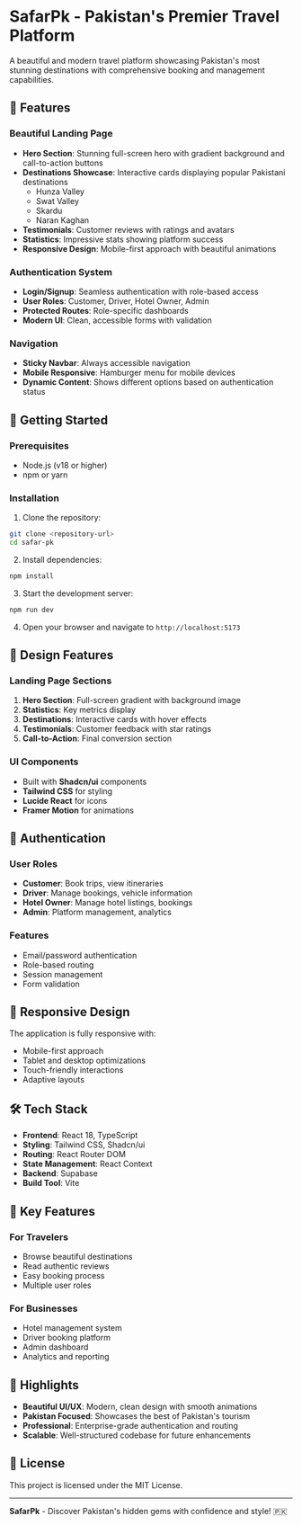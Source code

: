 # SafarPk - Pakistan's Premier Travel Platform

A beautiful and modern travel platform showcasing Pakistan's most stunning destinations with comprehensive booking and management capabilities.

## 🌟 Features

### Beautiful Landing Page
- **Hero Section**: Stunning full-screen hero with gradient background and call-to-action buttons
- **Destinations Showcase**: Interactive cards displaying popular Pakistani destinations
  - Hunza Valley
  - Swat Valley  
  - Skardu
  - Naran Kaghan
- **Testimonials**: Customer reviews with ratings and avatars
- **Statistics**: Impressive stats showing platform success
- **Responsive Design**: Mobile-first approach with beautiful animations

### Authentication System
- **Login/Signup**: Seamless authentication with role-based access
- **User Roles**: Customer, Driver, Hotel Owner, Admin
- **Protected Routes**: Role-specific dashboards
- **Modern UI**: Clean, accessible forms with validation

### Navigation
- **Sticky Navbar**: Always accessible navigation
- **Mobile Responsive**: Hamburger menu for mobile devices
- **Dynamic Content**: Shows different options based on authentication status

## 🚀 Getting Started

### Prerequisites
- Node.js (v18 or higher)
- npm or yarn

### Installation

1. Clone the repository:
```bash
git clone <repository-url>
cd safar-pk
```

2. Install dependencies:
```bash
npm install
```

3. Start the development server:
```bash
npm run dev
```

4. Open your browser and navigate to `http://localhost:5173`

## 🎨 Design Features

### Landing Page Sections
1. **Hero Section**: Full-screen gradient with background image
2. **Statistics**: Key metrics display
3. **Destinations**: Interactive cards with hover effects
4. **Testimonials**: Customer feedback with star ratings
5. **Call-to-Action**: Final conversion section

### UI Components
- Built with **Shadcn/ui** components
- **Tailwind CSS** for styling
- **Lucide React** for icons
- **Framer Motion** for animations

## 🔐 Authentication

### User Roles
- **Customer**: Book trips, view itineraries
- **Driver**: Manage bookings, vehicle information
- **Hotel Owner**: Manage hotel listings, bookings
- **Admin**: Platform management, analytics

### Features
- Email/password authentication
- Role-based routing
- Session management
- Form validation

## 📱 Responsive Design

The application is fully responsive with:
- Mobile-first approach
- Tablet and desktop optimizations
- Touch-friendly interactions
- Adaptive layouts

## 🛠️ Tech Stack

- **Frontend**: React 18, TypeScript
- **Styling**: Tailwind CSS, Shadcn/ui
- **Routing**: React Router DOM
- **State Management**: React Context
- **Backend**: Supabase
- **Build Tool**: Vite

## 🎯 Key Features

### For Travelers
- Browse beautiful destinations
- Read authentic reviews
- Easy booking process
- Multiple user roles

### For Businesses
- Hotel management system
- Driver booking platform
- Admin dashboard
- Analytics and reporting

## 🌟 Highlights

- **Beautiful UI/UX**: Modern, clean design with smooth animations
- **Pakistan Focused**: Showcases the best of Pakistan's tourism
- **Professional**: Enterprise-grade authentication and routing
- **Scalable**: Well-structured codebase for future enhancements

## 📄 License

This project is licensed under the MIT License.

---

**SafarPk** - Discover Pakistan's hidden gems with confidence and style! 🇵🇰

